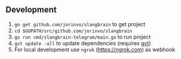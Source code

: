 ## Development

1. `go get github.com/jorinvo/slangbrain` to get project
2. `cd $GOPATH/src/github.com/jorinvo/slangbrain`
3. `go run cmd/slangbrain-telegram/main.go` to run project
4. `gvt update -all` to update dependencies (requires [gvt](https://github.com/FiloSottile/gvt))
5. For local development use `ngrok` (https://ngrok.com) as webhook
